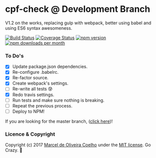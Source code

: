 # cpf-check @ Development Branch
V1.2 on the works, replacing gulp with webpack, better using babel and using ES6 syntax awesomeness.

[![Build Status](https://travis-ci.org/flasd/cpf-check.svg?branch=master)](https://travis-ci.org/flasd/cpf-check) 
[![Coverage Status](https://coveralls.io/repos/github/flasd/cpf-check/badge.svg?branch=master)](https://coveralls.io/github/flasd/cpf-check?branch=development) 
[![npm version](https://badge.fury.io/js/cpf-check.svg)](https://www.npmjs.com/package/cpf-check) 
[![npm downloads per month](https://img.shields.io/npm/dm/cpf-check.svg)](https://www.npmjs.com/package/cpf-check)

### To Do's
- [x] Update package.json dependencies.
- [x] Re-configure .babelrc.
- [X] Re-factor source.
- [X] Create webpack's settings.
- [ ] Re-write all tests :cold_sweat:
- [X] Redo travis settings.
- [ ] Run tests and make sure nothing is breaking.
- [ ] Repeat the previous process.
- [ ] Deploy to NPM!

If you are looking for the master branch, ([click here](https://github.com/flasd/cpf-check))!

### Licence & Copyright
Copyright (c) 2017 [Marcel de Oliveira Coelho](https://github.com/flasd) under the [MIT license](https://github.com/flasd/cpf-check/blob/master/LICENSE.md). Go Crazy. :rocket:
